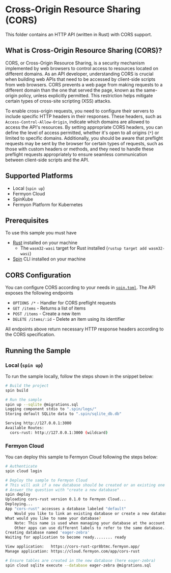 # Cross-Origin Resource Sharing (CORS)

This folder contains an HTTP API (written in Rust) with CORS support.

## What is Cross-Origin Resource Sharing (CORS)?

CORS, or Cross-Origin Resource Sharing, is a security mechanism implemented by web browsers to control access to resources located on different domains. As an API developer, understanding CORS is crucial when building web APIs that need to be accessed by client-side scripts from web browsers. CORS prevents a web page from making requests to a different domain than the one that served the page, known as the same-origin policy, unless explicitly permitted. This restriction helps mitigate certain types of cross-site scripting (XSS) attacks.

To enable cross-origin requests, you need to configure their servers to include specific HTTP headers in their responses. These headers, such as `Access-Control-Allow-Origin`, indicate which domains are allowed to access the API's resources. By setting appropriate CORS headers, you can define the level of access permitted, whether it's open to all origins (`*`) or limited to specific domains. Additionally, you should be aware that preflight requests may be sent by the browser for certain types of requests, such as those with custom headers or methods, and they need to handle these preflight requests appropriately to ensure seamless communication between client-side scripts and the API.

## Supported Platforms

- Local (`spin up`)
- Fermyon Cloud
- SpinKube
- Fermyon Platform for Kubernetes

## Prerequisites

To use this sample you must have

- [Rust](https://www.rust-lang.org/) installed on your machine
  - The `wasm32-wasi` target for Rust installed (`rustup target add wasm32-wasi`)
- [Spin](https://developer.fermyon.com/spin/v2/index) CLI installed on your machine

## CORS Configuration

You can configure CORS according to your needs in [`spin.toml`](./spin.toml).
The API exposes the following endpoints

- `OPTIONS /*` - Handler for CORS preflight requests
- `GET /items` - Returns a list of items
- `POST /items` - Create a new item
- `DELETE /items/:id` - Delete an item using its identifier

All endpoints above return necessary HTTP response headers according to the CORS specification.

## Running the Sample

### Local (`spin up`)

To run the sample locally, follow the steps shown in the snippet below:

```bash
# Build the project
spin build

# Run the sample
spin up --sqlite @migrations.sql
Logging component stdio to ".spin/logs/"
Storing default SQLite data to ".spin/sqlite_db.db"

Serving http://127.0.0.1:3000
Available Routes:
  cors-rust: http://127.0.0.1:3000 (wildcard)
```

### Fermyon Cloud

You can deploy this sample to Fermyon Cloud following the steps below:

```bash
# Authenticate
spin cloud login

# Deploy the sample to Fermyon Cloud
# This will ask if a new database should be created or an existing one should be used
# Answer the question with "create a new database"
spin deploy
Uploading cors-rust version 0.1.0 to Fermyon Cloud...
Deploying...
App "cors-rust" accesses a database labeled "default"
    Would you like to link an existing database or create a new database?: Create a new database and link the app to it
What would you like to name your database?
    Note: This name is used when managing your database at the account level. The app "cors-rust" will refer to this database by the label "default".
    Other apps can use different labels to refer to the same database.: eager-zebra
Creating database named 'eager-zebra'
Waiting for application to become ready........ ready

View application:   https://cors-rust-cpr8btmc.fermyon.app/
Manage application: https://cloud.fermyon.com/app/cors-rust

# Ensure tables are created in the new database (here eager-zebra)
spin cloud sqlite execute --database eager-zebra @migrations.sql
```